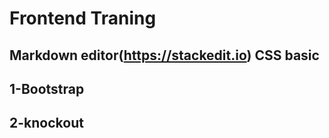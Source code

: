 
 Frontend Traning
=====================
Markdown editor(https://stackedit.io)
CSS basic
---------
1-Bootstrap
---------
2-knockout
---------

